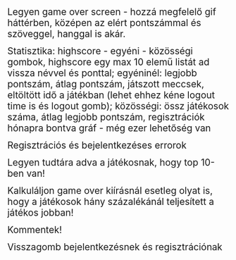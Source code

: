 
<span style="font-size: 1.5em;"> Legyen game over screen - hozzá megfelelő gif háttérben, középen az elért pontszámmal és szöveggel, hanggal is akár.  

<span style="font-size: 1.5em;"> Statisztika: highscore - egyéni - közösségi gombok, highscore egy max 10 elemű listát ad vissza névvel és ponttal; egyéninél: legjobb pontszám, átlag pontszám, játszott meccsek, eltöltött idő a játékban (lehet ehhez kéne logout time is és logout gomb); közösségi: össz játékosok száma, átlag legjobb pontszám, regisztrációk hónapra bontva gráf - még ezer lehetőség van  

<span style="font-size: 1.5em;"> Regisztrációs és bejelentkezéses errorok  

<span style="font-size: 1.5em;"> Legyen tudtára adva a játékosnak, hogy top 10-ben van!  

<span style="font-size: 1.5em;"> Kalkuláljon game over kiírásnál esetleg olyat is, hogy a játékosok hány százalékánál teljesített a játékos jobban!  

<span style="font-size: 1.5em;"> Kommentek!

<span style="font-size: 1.5em;"> Visszagomb bejelentkezésnek és regisztrációnak
